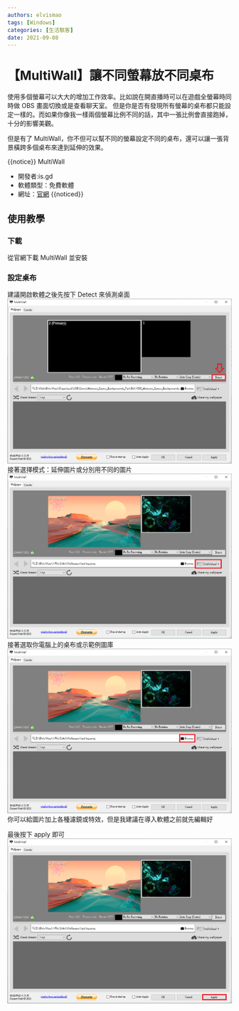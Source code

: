 ```yaml
---
authors: elvismao
tags: [Windows]
categories: [生活駭客]
date: 2021-09-08
---
```


# 【MultiWall】讓不同螢幕放不同桌布

使用多個螢幕可以大大的增加工作效率。比如說在開直播時可以在遊戲全螢幕時同時做 OBS 畫面切換或是查看聊天室。
但是你是否有發現所有螢幕的桌布都只能設定一樣的。而如果你像我一樣兩個螢幕比例不同的話，其中一張比例會直接跑掉，十分的影響美觀。

但是有了 MultiWall，你不但可以幫不同的螢幕設定不同的桌布，還可以讓一張背景橫跨多個桌布來達到延伸的效果。

{{notice}}
MultiWall

- 開發者:is.gd
- 軟體類型：免費軟體
- 網址：[官網](http://windowbox.me/multiwall/downloads.php)
  {{noticed}}

## 使用教學

### 下載

從官網下載 MultiWall 並安裝

### 設定桌布

建議開啟軟體之後先按下 Detect 來偵測桌面
![偵測桌面](MultiWall-detect.png)
接著選擇模式：延伸圖片或分別用不同的圖片
![選擇模式](MultiWall-mode.png)
接著選取你電腦上的桌布或示範例圖庫
![選取圖片](MultiWall-browse.png)
你可以給圖片加上各種濾鏡或特效，但是我建議在導入軟體之前就先編輯好

最後按下 apply 即可
![Apply](MultiWall-apply.png)
